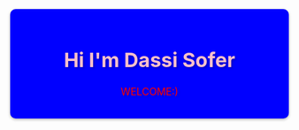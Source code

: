 <div style="background-color: blue;
            padding: 20px; 
            border-radius: 10px; 
            box-shadow: 0px 2px 5px rgba(0, 0, 0, 0.3);">
  <h1 style="color: pink; 
             text-align: center; 
             font-size: 36px;
             text-shadow: 2px 2px 4px rgba(0, 0, 0, 0.3);">
   Hi I'm Dassi Sofer
  </h1>
  <p style="color:red; 
            text-align: center; 
            font-size: 18px;
            text-shadow: 2px 2px 4px rgba(0, 0, 0, 0.3);">
    WELCOME:)
  </p>
  <div style="display: flex; 
              justify-content: center;">
     
  </div>
</div>
